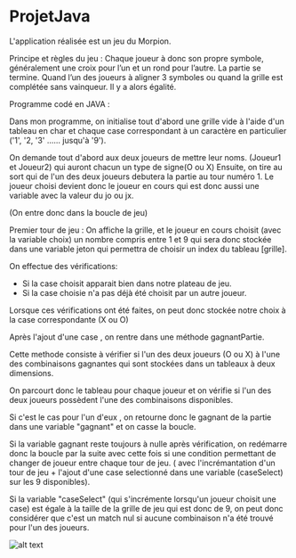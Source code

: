 # ProjetJava

L'application réalisée est un jeu du Morpion.

Principe et règles du jeu : 
Chaque joueur à donc son propre symbole, généralement une croix pour l’un et un rond pour l’autre. La partie se termine.
 Quand l’un des joueurs à aligner 3 symboles ou quand la grille est complétée sans vainqueur. Il y a alors égalité.


Programme codé en JAVA : 

Dans mon programme, on initialise tout d'abord une grille vide à l'aide d'un tableau en char et chaque case correspondant à
un caractère en particulier ('1', '2, '3' ...... jusqu'à '9'). 


On demande tout d'abord aux deux joueurs de mettre leur noms. (Joueur1 et Joueur2) qui auront chacun un type de signe(O ou X)
Ensuite, on tire au sort qui de l'un des deux joueurs debutera la partie au tour numéro 1.
 Le joueur choisi devient donc le joueur en cours qui est donc aussi une variable avec la valeur du jo ou jx.

(On entre donc dans la boucle de jeu)

Premier tour de jeu : 
On affiche la grille, et le joueur en cours choisit (avec la variable choix) un nombre compris entre 1 et 9 qui sera donc stockée dans une variable jeton qui permettra de choisir un index du tableau [grille].

On effectue des vérifications:

- Si la case choisit apparait bien dans notre plateau de jeu.
- Si la case choisie n'a pas déjà été choisit par un autre joueur.

Lorsque ces vérifications ont été faites, on peut donc stockée notre choix à la case correspondante (X ou O)


Après l'ajout d'une case , on rentre dans une méthode gagnantPartie.

Cette methode consiste à vérifier si l'un des deux joueurs (O ou X) 
à l'une des combinaisons gagnantes qui sont stockées dans un tableaux à deux dimensions.

On parcourt donc le tableau pour chaque joueur et 
on vérifie si l'un des deux joueurs possèdent l'une des combinaisons disponibles.

Si c'est le cas pour l'un d'eux , on retourne donc le gagnant de la partie dans une variable "gagnant" et on casse la boucle.



Si la variable gagnant reste toujours à nulle après vérification, on redémarre 
donc la boucle par la suite avec cette fois si 
une condition permettant de changer de joueur entre chaque tour de jeu.
( avec l'incrémantation d'un tour de jeu + l'ajout 
d'une case selectionné dans une variable (caseSelect) sur les 9 disponibles). 

Si la variable "caseSelect" (qui s'incrémente lorsqu'un joueur choisit une case) 
est égale à la taille de la grille de jeu qui est donc de 9, 
on peut donc considérer que c'est un match nul si aucune combinaison n'a été trouvé pour l'un des joueurs.


![alt text](https://github.com/zylfu/ProjetJava/blob/edf700f83c60b543c6c8d10ec9c4cb5a24b4556e/images/Image1.png "Exemple utilisation")
